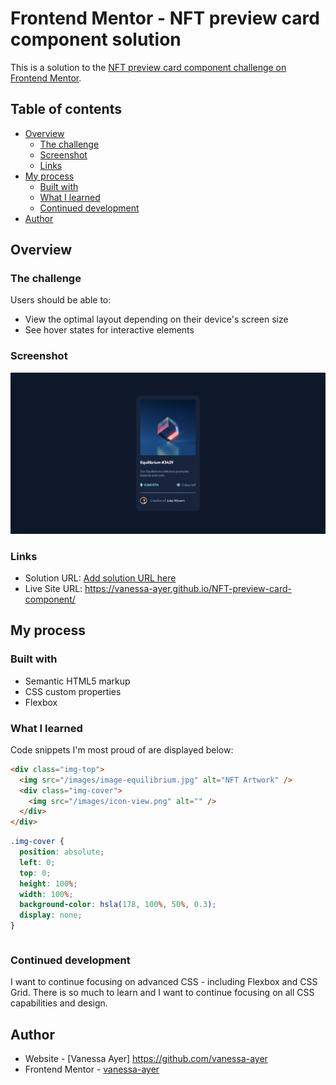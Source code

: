 # Frontend Mentor - NFT preview card component solution

This is a solution to the [NFT preview card component challenge on Frontend Mentor](https://www.frontendmentor.io/challenges/nft-preview-card-component-SbdUL_w0U).

## Table of contents

- [Overview](#overview)
  - [The challenge](#the-challenge)
  - [Screenshot](#screenshot)
  - [Links](#links)
- [My process](#my-process)
  - [Built with](#built-with)
  - [What I learned](#what-i-learned)
  - [Continued development](#continued-development)
- [Author](#author)

## Overview

### The challenge

Users should be able to:

- View the optimal layout depending on their device's screen size
- See hover states for interactive elements

### Screenshot

![](/images/nft-preview-card-component-desktop-screenshot.png)

### Links

- Solution URL: [Add solution URL here](https://your-solution-url.com)
- Live Site URL: https://vanessa-ayer.github.io/NFT-preview-card-component/

## My process

### Built with

- Semantic HTML5 markup
- CSS custom properties
- Flexbox

### What I learned

Code snippets I'm most proud of are displayed below:

```html
<div class="img-top">
  <img src="/images/image-equilibrium.jpg" alt="NFT Artwork" />
  <div class="img-cover">
    <img src="/images/icon-view.png" alt="" />
  </div>
</div>
```

```css
.img-cover {
  position: absolute;
  left: 0;
  top: 0;
  height: 100%;
  width: 100%;
  background-color: hsla(178, 100%, 50%, 0.3);
  display: none;
}
```

```

```

### Continued development

I want to continue focusing on advanced CSS - including Flexbox and CSS Grid. There is so much to learn and I want to continue focusing on all CSS capabilities and design.

## Author

- Website - [Vanessa Ayer] https://github.com/vanessa-ayer
- Frontend Mentor - [vanessa-ayer](https://www.frontendmentor.io/profile/vanessa-ayer)

